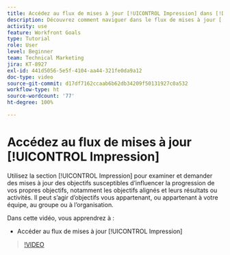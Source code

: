 ```yaml
---
title: Accédez au flux de mises à jour [!UICONTROL Impression] dans [!DNL Goals]
description: Découvrez comment naviguer dans le flux de mises à jour [!UICONTROL Impression] dans [!DNL Goals].
activity: use
feature: Workfront Goals
type: Tutorial
role: User
level: Beginner
team: Technical Marketing
jira: KT-8927
exl-id: 441d5056-5e5f-4104-aa44-321fe0da9a12
doc-type: video
source-git-commit: d17df7162ccaab6b62db34209f50131927c0a532
workflow-type: ht
source-wordcount: '77'
ht-degree: 100%

---
```


# Accédez au flux de mises à jour [!UICONTROL Impression]

Utilisez la section [!UICONTROL Impression] pour examiner et demander des mises à jour des objectifs susceptibles d’influencer la progression de vos propres objectifs, notamment les objectifs alignés et leurs résultats ou activités. Il peut s’agir d’objectifs vous appartenant, ou appartenant à votre équipe, au groupe ou à l’organisation.

Dans cette vidéo, vous apprendrez à :

* Accéder au flux de mises à jour [!UICONTROL Impression]

>[!VIDEO](https://video.tv.adobe.com/v/335199/?quality=12&learn=on&enablevpops)
